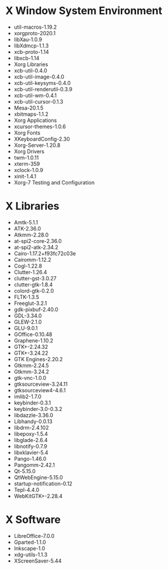 # X Window System Environment
* util-macros-1.19.2
* xorgproto-2020.1
* libXau-1.0.9
* libXdmcp-1.1.3
* xcb-proto-1.14
* libxcb-1.14
* Xorg Libraries
* xcb-util-0.4.0
* xcb-util-image-0.4.0
* xcb-util-keysyms-0.4.0
* xcb-util-renderutil-0.3.9
* xcb-util-wm-0.4.1
* xcb-util-cursor-0.1.3
* Mesa-20.1.5
* xbitmaps-1.1.2
* Xorg Applications
* xcursor-themes-1.0.6
* Xorg Fonts
* XKeyboardConfig-2.30
* Xorg-Server-1.20.8
* Xorg Drivers
* twm-1.0.11
* xterm-359
* xclock-1.0.9
* xinit-1.4.1
* Xorg-7 Testing and Configuration

# X Libraries

* Amtk-5.1.1
* ATK-2.36.0
* Atkmm-2.28.0
* at-spi2-core-2.36.0
* at-spi2-atk-2.34.2
* Cairo-1.17.2+f93fc72c03e
* Cairomm-1.12.2
* Cogl-1.22.8
* Clutter-1.26.4
* clutter-gst-3.0.27
* clutter-gtk-1.8.4
* colord-gtk-0.2.0
* FLTK-1.3.5
* Freeglut-3.2.1
* gdk-pixbuf-2.40.0
* GDL-3.34.0
* GLEW-2.1.0
* GLU-9.0.1
* GOffice-0.10.48
* Graphene-1.10.2
* GTK+-2.24.32
* GTK+-3.24.22
* GTK Engines-2.20.2
* Gtkmm-2.24.5
* Gtkmm-3.24.2
* gtk-vnc-1.0.0
* gtksourceview-3.24.11
* gtksourceview4-4.6.1
* imlib2-1.7.0
* keybinder-0.3.1
* keybinder-3.0-0.3.2
* libdazzle-3.36.0
* Libhandy-0.0.13
* libdrm-2.4.102
* libepoxy-1.5.4
* libglade-2.6.4
* libnotify-0.7.9
* libxklavier-5.4
* Pango-1.46.0
* Pangomm-2.42.1
* Qt-5.15.0
* QtWebEngine-5.15.0
* startup-notification-0.12
* Tepl-4.4.0
* WebKitGTK+-2.28.4

# X Software 

* LibreOffice-7.0.0
* Gparted-1.1.0
* Inkscape-1.0
* xdg-utils-1.1.3
* XScreenSaver-5.44
